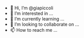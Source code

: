 - 👋 Hi, I’m @giapiccoli
- 👀 I’m interested in ...
- 🌱 I’m currently learning ...
- 💞️ I’m looking to collaborate on ...
- 📫 How to reach me ...

<!---
giapiccoli/giapiccoli is a ✨ special ✨ repository because its `README.md` (this file) appears on your GitHub profile.
You can click the Preview link to take a look at your changes.
--->
